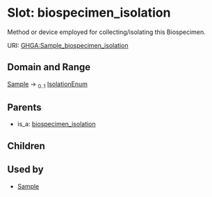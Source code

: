 
# Slot: biospecimen_isolation


Method or device employed for collecting/isolating this Biospecimen.

URI: [GHGA:Sample_biospecimen_isolation](https://w3id.org/GHGA/Sample_biospecimen_isolation)


## Domain and Range

[Sample](Sample.md) &#8594;  <sub>0..1</sub> [IsolationEnum](IsolationEnum.md)

## Parents

 *  is_a: [biospecimen_isolation](biospecimen_isolation.md)

## Children


## Used by

 * [Sample](Sample.md)
